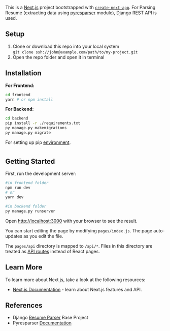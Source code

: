 This is a [Next.js](https://nextjs.org/) project bootstrapped with [`create-next-app`](https://github.com/vercel/next.js/tree/canary/packages/create-next-app). For Parsing Resume (extracting data using [pyresparser](https://pypi.org/project/pyresparser/) module), Django REST API is used.

## Setup

1. Clone or download this repo into your local system <br/>
   `git clone ssh://john@example.com/path/to/my-project.git `
2. Open the repo folder and open it in terminal

## Installation

**For Frontend:**

```bash
cd frontend
yarn # or npm install
```

**For Backend:**

```bash
cd backend
pip install -r ./requirements.txt
py manage.py makemigrations
py manage.py migrate
```

For setting up pip [environment](https://packaging.python.org/en/latest/guides/installing-using-pip-and-virtual-environments/).

#

## Getting Started

First, run the development server:

```bash
#in frontend folder
npm run dev
# or
yarn dev

#in backend folder
py manage.py runserver
```

Open [http://localhost:3000](http://localhost:3000) with your browser to see the result.

You can start editing the page by modifying `pages/index.js`. The page auto-updates as you edit the file.

The `pages/api` directory is mapped to `/api/*`. Files in this directory are treated as [API routes](https://nextjs.org/docs/api-routes/introduction) instead of React pages.

## Learn More

To learn more about Next.js, take a look at the following resources:

- [Next.js Documentation](https://nextjs.org/docs) - learn about Next.js features and API.

## References

- Django [Resume Parser](https://github.com/OmkarPathak/ResumeParser) Base Project
- Pyresparser [Documentation](https://github.com/OmkarPathak/pyresparser)

